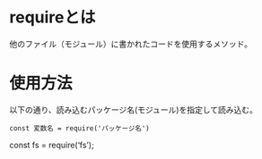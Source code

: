 # requireとは
他のファイル（モジュール）に書かれたコードを使用するメソッド。

# 使用方法
以下の通り、読み込むパッケージ名(モジュール)を指定して読み込む。

`const 変数名 = require('パッケージ名')`

const fs = require(‘fs’);
